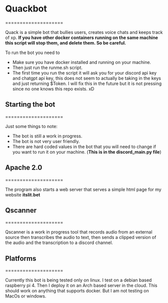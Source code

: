 # Quackbot
====================

Quack is a simple bot that bullies users, creates voice chats and keeps track of xp.
**If you have other docker containers running on the same machine this script will stop them, and delete them. So be careful.**

To run the bot you need to 
- Make sure you have docker installed and running on your machine.
- Then just run the runme.sh script.
- The first time you run the script it will ask you for your discord api key and chatgpt api key, this does not seem to actually be taking in the keys and just returning $Token. I will fix this in the future but it is not pressing since no one knows this repo exists. xD

## Starting the bot 
====================

Just some things to note:
- The bot is still a work in progress.
- The bot is not very user friendly.
- There are hard coded values in the bot that you will need to change if you want to run it on your machine. (**This is in the discord_main.py file**)

## Apache 2.0
====================

The program also starts a web server that serves a simple html page for my website 
**itslit.bet**


## Qscanner
====================

Qscanner is a work in progress tool that records audio from an external source
then transcribes the audio to text, then sends a clipped version of the audio and the 
transcription to a discord channel.


## Platforms
====================

Currently this bot is being tested only on linux.
I test on a debian based raspberry pi 4.
Then I deploy it on an Arch based server in the cloud.
This should work on anything that supports docker.
But I am not testing on MacOs or windows.
